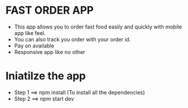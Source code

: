 # FAST ORDER APP

- This app allows you to order fast food easily and quickly with mobile app like feel.
- You can also track you order with your order id.
- Pay on available 
- Responsive app like no other 


# Iniatilze the app

- Step 1 ==> npm install (To install all the dependencies)
- Step 2 ==> npm start dev 
  
